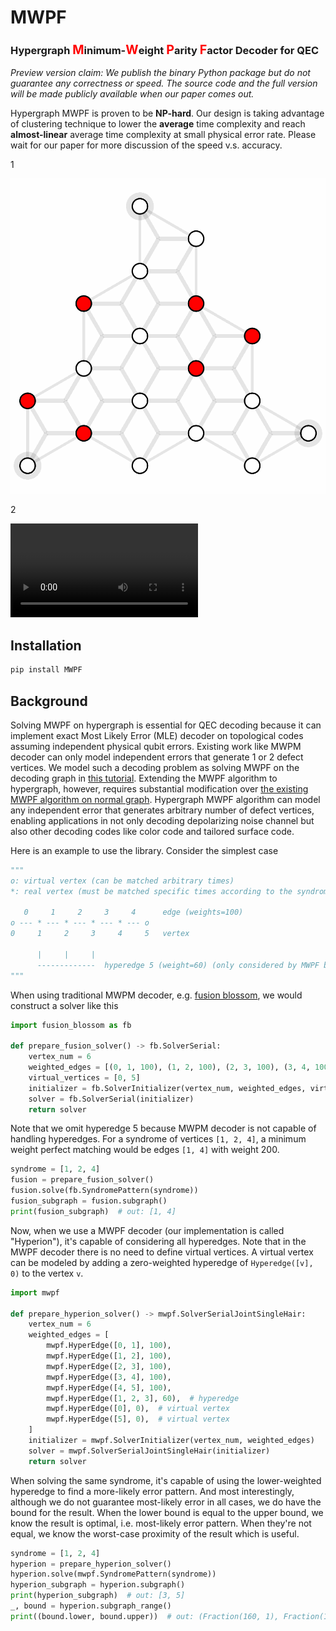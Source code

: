 # MWPF
### Hypergraph <span style="color: red; font-size: 120%;">M</span>inimum-<span style="color: red; font-size: 120%;">W</span>eight <span style="color: red; font-size: 120%;">P</span>arity <span style="color: red; font-size: 120%;">F</span>actor Decoder for QEC

*Preview version claim: We publish the binary Python package but do not guarantee any correctness or speed. The source code and the full version will be made publicly available when our paper comes out.*

Hypergraph MWPF is proven to be **NP-hard**. Our design is taking advantage of clustering technique to lower
the **average** time complexity and reach **almost-linear** average time complexity at small physical error rate.
Please wait for our paper for more discussion of the speed v.s. accuracy.

1

[![Small Color Code Example (click for YouTube video)](https://github.com/yuewuo/conference-talk-2024-APS-march-meeting/raw/main/video_maker/small_color_code_example.gif)](https://youtu.be/26jgRb669UE)

2

![](https://github.com/yuewuo/mwpf/raw/dev/visualize/demo/small_color_code_example.mp4)

## Installation

```sh
pip install MWPF
```

## Background

Solving MWPF on hypergraph is essential for QEC decoding because it can implement exact Most Likely Error (MLE) decoder 
on topological codes assuming independent physical qubit errors. Existing work like MWPM decoder can only model independent 
errors that generate 1 or 2 defect vertices. We model such a decoding problem as solving MWPF on the decoding graph in 
[this tutorial](https://tutorial.fusionblossom.com/problem-definition.html). Extending the MWPF algorithm to hypergraph, 
however, requires substantial modification over [the existing MWPF algorithm on normal graph](https://github.com/yuewuo/fusion-blossom). 
Hypergraph MWPF algorithm can model any independent error that generates arbitrary number of defect vertices, 
enabling applications in not only decoding depolarizing noise channel but also other decoding codes like color 
code and tailored surface code.

Here is an example to use the library. Consider the simplest case 

```python
"""
o: virtual vertex (can be matched arbitrary times)
*: real vertex (must be matched specific times according to the syndrome)

   0     1     2     3     4      edge (weights=100)
o --- * --- * --- * --- * --- o
0     1     2     3     4     5   vertex

      |     |     |
      -------------  hyperedge 5 (weight=60) (only considered by MWPF but not MWPM)
"""
```

When using traditional MWPM decoder, e.g. [fusion blossom](https://github.com/yuewuo/fusion-blossom), we would construct a solver like this

```python
import fusion_blossom as fb

def prepare_fusion_solver() -> fb.SolverSerial:
    vertex_num = 6
    weighted_edges = [(0, 1, 100), (1, 2, 100), (2, 3, 100), (3, 4, 100), (4, 5, 100)]
    virtual_vertices = [0, 5]
    initializer = fb.SolverInitializer(vertex_num, weighted_edges, virtual_vertices)
    solver = fb.SolverSerial(initializer)
    return solver
```

Note that we omit hyperedge 5 because MWPM decoder is not capable of handling hyperedges.
For a syndrome of vertices `[1, 2, 4]`, a minimum weight perfect matching would be edges `[1, 4]` with weight 200.

```python
syndrome = [1, 2, 4]
fusion = prepare_fusion_solver()
fusion.solve(fb.SyndromePattern(syndrome))
fusion_subgraph = fusion.subgraph()
print(fusion_subgraph)  # out: [1, 4]
```

Now, when we use a MWPF decoder (our implementation is called "Hyperion"), it's capable of considering all hyperedges.
Note that in the MWPF decoder there is no need to define virtual vertices.
A virtual vertex can be modeled by adding a zero-weighted hyperedge of `Hyperedge([v], 0)` to the vertex `v`.

```python
import mwpf

def prepare_hyperion_solver() -> mwpf.SolverSerialJointSingleHair:
    vertex_num = 6
    weighted_edges = [
        mwpf.HyperEdge([0, 1], 100),
        mwpf.HyperEdge([1, 2], 100),
        mwpf.HyperEdge([2, 3], 100),
        mwpf.HyperEdge([3, 4], 100),
        mwpf.HyperEdge([4, 5], 100),
        mwpf.HyperEdge([1, 2, 3], 60),  # hyperedge
        mwpf.HyperEdge([0], 0),  # virtual vertex
        mwpf.HyperEdge([5], 0),  # virtual vertex
    ]
    initializer = mwpf.SolverInitializer(vertex_num, weighted_edges)
    solver = mwpf.SolverSerialJointSingleHair(initializer)
    return solver
```

When solving the same syndrome, it's capable of using the lower-weighted hyperedge to find a more-likely error pattern.
And most interestingly, although we do not guarantee most-likely error in all cases, we do have the bound for the result.
When the lower bound is equal to the upper bound, we know the result is optimal, i.e. most-likely error pattern.
When they're not equal, we know the worst-case proximity of the result which is useful.


```python
syndrome = [1, 2, 4]
hyperion = prepare_hyperion_solver()
hyperion.solve(mwpf.SyndromePattern(syndrome))
hyperion_subgraph = hyperion.subgraph()
print(hyperion_subgraph)  # out: [3, 5]
_, bound = hyperion.subgraph_range()
print((bound.lower, bound.upper))  # out: (Fraction(160, 1), Fraction(160, 1))
```

